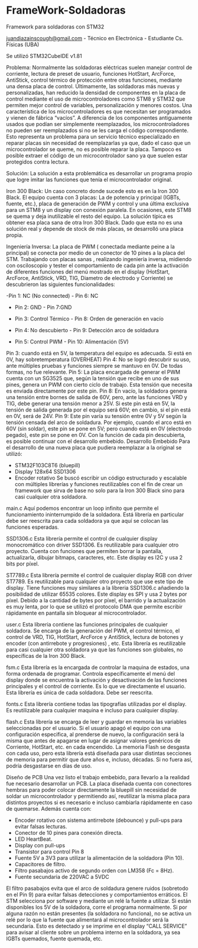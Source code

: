 # FrameWork-Soldadoras
Framework para soldadoras con STM32

juandiazainscough@gmail.com - Técnico en Electrónica - Estudiante Cs. Físicas (UBA)

Se utilizó STM32CubeIDE v1.81

Problema:
Normalmente las soldadoras eléctricas suelen manejar control de corriente, lectura de preset de usuario, funciones HotStart, ArcForce, AntiStick, control térmico de protección entre otras funciones, mediante una densa placa de control.
Últimamente, las soldadoras más nuevas y personalizadas, han reducido la densidad de componentes en la placa de control mediante el uso de microcontroladores como STM8 y STM32 que permiten mejor control de variables, personalización y menores costos.
Una característica de los microcontroladores es que necesitan ser programados y vienen de fábrica “vacíos”. A diferencia de los componentes antiguamente usados que podían ser simplemente reemplazados, los microcontroladores no pueden ser reemplazados si no se les carga el código correspondiente.
Esto representa un problema para un servicio técnico especializado en reparar placas sin necesidad de reemplazarlas ya que, dado el caso que un microcontrolador se queme, no es posible reparar la placa.
Tampoco es posible extraer el código de un microcontrolador sano ya que suelen estar protegidos contra lectura.

Solución:
La solución a esta problemática es desarrollar un programa propio que logre imitar las funciones que tenía el microcontrolador original.

Iron 300 Black:
Un caso concreto donde sucede esto es en la Iron 300 Black.
El equipo cuenta con 3 placas: La de potencia y principal (IGBTs, fuente, etc.), placa de generación de PWM y control y una última exclusiva para un STM8 y un display con conexión paralela.
En ocasiones, este STM8 se quema y deja inutilizable el resto del equipo. La solución típica es obtener esa placa sana de otra Iron 300 Black.
Dado que esta no es una solución real y depende de stock de más placas, se desarrolló una placa propia.

Ingeniería Inversa:
La placa de PWM ( conectada mediante peine a la principal) se conecta por medio de un conector de 10 pines a la placa del STM.
Trabajando con placas sanas , realizando ingeniería inversa, midiendo con osciloscopio y tester el comportamiento de cada pin ante la activación de diferentes funciones del menú mostrado en el display (HotStart, ArcForce, AntiStick, VRD, TIG, Diametro de electrodo y Corriente) se descubrieron las siguientes funcionalidades:

-Pin 1: NC (No connected) -	Pin 6: NC

- Pin 2: GND	            - Pin 7:GND
  
- Pin 3: Control Térmico  - Pin 8: Orden de generación en vacío
  
- Pin 4: No descubierto	  - Pin 9: Detección arco de soldadura
  
- Pin 5: Control PWM		  -	Pin 10: Alimentación (5V)
  
Pin 3: cuando está en 5V, la temperatura del equipo es adecuada. Si está en 0V, hay sobretemperatura (OVERHEAT)
Pin 4: No se logró descubrir su uso, ante múltiples pruebas y funciones siempre se mantuvo en 0V. De todas formas, no fue relevante.
Pin 5: La placa encargada de generar el PWM cuenta con un SG3525 que, según la tensión que recibe en uno de sus pines, genera un PWM con cierto ciclo de trabajo. Esta tensión que necesita es enviada directamente por este pin.
Pin 8: En vacío, la soldadora genera una tensión entre bornes de salida de 60V, pero, ante las funciones VRD y TIG, debe generar una tensión menor a 25V. Si este pin está en 5V, la tensión de salida generada por el equipo será 60V; en cambio, si el pin está en 0V, será de 24V.
Pin 9: Este pin varía su tensión entre 0V y 5V según la tensión censada del arco de soldadura. Por ejemplo, cuando el arco está en 60V (sin soldar), este pin se pone en 5V; pero cuando está en 0V (electrodo pegado), este pin se pone en 0V.
Con la función de cada pin descubierta, es posible continuar con el desarrollo embebido.
Desarrollo Embebido
Para el desarrollo de una nueva placa que pudiera reemplazar a la original se utilizó:
-	STM32F103C8T6 (bluepill)
-	Display 128x64 SSD1306
-	Encoder rotativo
Se buscó escribir un código estructurado y escalable con múltiples librerías y funciones reutilizables con el fin de crear un framework que sirva de base no solo para la Iron 300 Black sino para casi cualquier otra soldadora.

main.c
Aquí podemos encontrar un loop infinito que permite el funcionamiento ininterrumpido de la soldadora. Está librería en particular debe ser reescrita para cada soldadora ya que aquí se colocan las funciones esperadas.

SSD1306.c
Esta librería permite el control de cualquier display  monocromático con driver SSD1306. Es reutilizable para cualquier otro proyecto. Cuenta con funciones que permiten borrar la pantalla, actualizarla, dibujar bitmaps, caracteres, etc.
Este display es I2C y usa 2 bits por píxel.

ST7789.c
Esta librería permite el control de cualquier display RGB con driver ST7789. Es reutilizable para cualquier otro proyecto que use este tipo de display. Tiene funciones muy similares a la líbreria SSD1306.c añadiendo la posibilidad de utilizar 65535 colores.
Este display es SPI y usa 2 bytes por píxel.
Debido a la cantidad de bytes por píxel, el barrido y la actualización es muy lenta, por lo que se utilizó el protocolo DMA que permite escribir rápidamente en pantalla sin bloquear al microcontrolador.

user.c
Esta líbreria contiene las funciones principales de cualquier soldadora. Se encarga de la generación del PWM, el control térmico, el control de VRD, TIG, HotStart, ArcForce y AntiStick, lectura de botones y encoder (con antirrebote y progresiones) , etc.
Esta librería es reutilizable para casi cualquier otra soldadora ya que las funciones son globales, no específicas de la Iron 300 Black.

fsm.c
Esta librería es la encargada de controlar la maquina de estados, una forma ordenada de programar.
Controla específicamente el menú del display donde se encuentra la activación y desactivación de las funciones principales y el control de corriente. Es lo que ve directamente el usuario.
Esta librería es única de cada soldadora. Debe ser reescrita.

fonts.c
Esta librería contiene todas las tipografías utilizadas por el display.  Es reutilizable para cualquier maquina e incluso para cualquier display.

flash.c
Esta librería se encarga de leer y guardar en memoria las variables seleccionadas por el usuario. Si el usuario apagó el equipo con una configuración especifica, al prenderse de nuevo, la configuración será la misma que antes de apagarse en lugar de asignar valores genéricos de Corriente, HotStart, etc. en cada encendido.
La memoria Flash se desgasta con cada uso, pero esta librería está diseñada para usar distintas secciones de memoria para permitir que dure años e, incluso, décadas. Si no fuera así, podría desgastarse en días de uso.

Diseño de PCB
Una vez listo el trabajo embebido, para llevarlo a la realidad fue necesario desarrollar un PCB.
La placa diseñada cuenta con conectores hembras para poder colocar directamente la bluepill sin necesidad de soldar un microcontrolador y permitiendo así, reutilizar la misma placa para distintos proyectos si es necesario e incluso cambiarla rápidamente en caso  de quemarse.
Además cuenta con:
-	 Encoder rotativo con sistema antirrebote (debounce) y pull-ups para evitar falsas lecturas.
-	Conector de 10 pines para conexión directa.
-	LED HeartBeat.
-	Display con pull-ups
-	Transistor para control Pin 8
-	Fuente 5V a 3V3 para utilizar la alimentación de la soldadora (Pin 10).
-	Capacitores de filtro.
-	Filtro pasabajos activo de segundo orden con LM358 (Fc = 8Hz).
-	Fuente secundaria de 220VAC a 5VDC
  
El filtro pasabajos evita que el arco de soldadura genere ruidos (sobretodo en el Pin 9) para evitar falsas detecciones y comportamientos erráticos.
El STM selecciona por software y mediante un relé la fuente a utilizar. Si están disponibles los 5V de la soldadora, corre el programa normalmente. Si por alguna razón no están presentes (la soldadora no funciona), no se activa un relé por lo que la fuente que alimentará al microcontrolador será la secundaria. Esto es detectado y se imprime en el display “CALL SERVICE” para avisar al cliente sobre un problema interno en la soldadora, ya sea IGBTs quemados, fuente quemada, etc.
